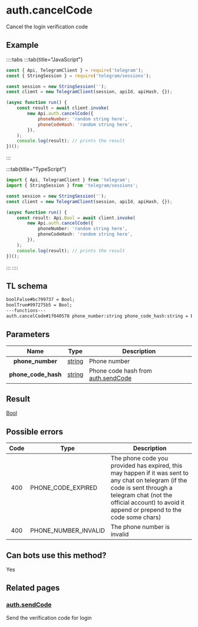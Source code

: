 # auth.cancelCode

Cancel the login verification code

## Example

::::tabs
:::tab{title="JavaScript"}

```js
const { Api, TelegramClient } = require('telegram');
const { StringSession } = require('telegram/sessions');

const session = new StringSession('');
const client = new TelegramClient(session, apiId, apiHash, {});

(async function run() {
    const result = await client.invoke(
        new Api.auth.cancelCode({
            phoneNumber: 'random string here',
            phoneCodeHash: 'random string here',
        }),
    );
    console.log(result); // prints the result
})();
```

:::

:::tab{title="TypeScript"}

```ts
import { Api, TelegramClient } from 'telegram';
import { StringSession } from 'telegram/sessions';

const session = new StringSession('');
const client = new TelegramClient(session, apiId, apiHash, {});

(async function run() {
    const result: Api.Bool = await client.invoke(
        new Api.auth.cancelCode({
            phoneNumber: 'random string here',
            phoneCodeHash: 'random string here',
        }),
    );
    console.log(result); // prints the result
})();
```

:::
::::

## TL schema

```txt
boolFalse#bc799737 = Bool;
boolTrue#997275b5 = Bool;
---functions---
auth.cancelCode#1f040578 phone_number:string phone_code_hash:string = Bool;
```

## Parameters

|        Name         | Type                                            | Description                                                                          |
| :-----------------: | ----------------------------------------------- | ------------------------------------------------------------------------------------ |
|  **phone_number**   | [string](https://core.telegram.org/type/string) | Phone number                                                                         |
| **phone_code_hash** | [string](https://core.telegram.org/type/string) | Phone code hash from [auth.sendCode](https://core.telegram.org/method/auth.sendCode) |

## Result

[Bool](https://core.telegram.org/type/Bool)

## Possible errors

| Code | Type                 | Description                                                                                                                                                                                                                   |
| :--: | -------------------- | ----------------------------------------------------------------------------------------------------------------------------------------------------------------------------------------------------------------------------- |
| 400  | PHONE_CODE_EXPIRED   | The phone code you provided has expired, this may happen if it was sent to any chat on telegram (if the code is sent through a telegram chat (not the official account) to avoid it append or prepend to the code some chars) |
| 400  | PHONE_NUMBER_INVALID | The phone number is invalid                                                                                                                                                                                                   |

## Can bots use this method?

Yes

## Related pages

### [auth.sendCode](https://core.telegram.org/method/auth.sendCode)

Send the verification code for login
